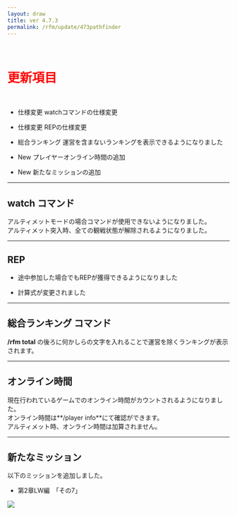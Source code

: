 ```yaml
---
layout: draw
title: ver 4.7.3
permalink: /rfm/update/473pathfinder
---
```


<br>
<h1 id="1"><font color="red">更新項目</font></h1><br>

+ <span class="red-badge">仕様変更</span> watchコマンドの仕様変更

+ <span class="red-badge">仕様変更</span> REPの仕様変更

+ <span class="blue-badge">総合ランキング</span> 運営を含まないランキングを表示できるようになりました

+ <span class="blue-badge">New</span> プレイヤーオンライン時間の追加

+ <span class="green-badge">New</span> 新たなミッションの追加
 

---------------------  
## watch コマンド

アルティメットモードの場合コマンドが使用できないようになりました。<br>
アルティメット突入時、全ての観戦状態が解除されるようになりました。  

---------------------  
## REP

 + 途中参加した場合でもREPが獲得できるようになりました
 
 + 計算式が変更されました

---------------------  
## 総合ランキング コマンド

**/rfm total** 
の後ろに何かしらの文字を入れることで運営を除くランキングが表示されます。  

---------------------  
## オンライン時間  

現在行われているゲームでのオンライン時間がカウントされるようになりました。<br>
オンライン時間は**/player info**にて確認ができます。<br>
アルティメット時、オンライン時間は加算されません。<br>

---------------------  
## 新たなミッション  
以下のミッションを追加しました。

+ 第2章LW編　「その7」

<a><img src="http://web.njj12.net/public/images/lw7-3.png"></a><br>
  
